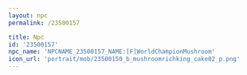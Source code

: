 ```yaml
---
layout: npc
permalink: /23500157

title: Npc
id: '23500157'
npc_name: 'NPCNAME_23500157_NAME:[F]WorldChampionMushroom'
icon_url: 'portrait/mob/23500150_b_mushroomrichking_cake02_p.png'
---
```

